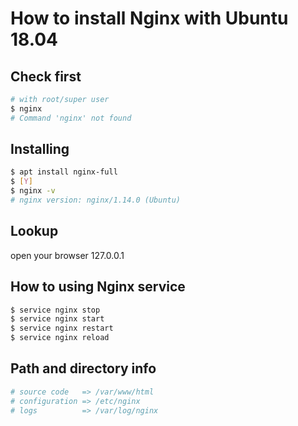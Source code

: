 # How to install Nginx with Ubuntu 18.04

## Check first
```bash
# with root/super user
$ nginx
# Command 'nginx' not found
```

## Installing
```bash
$ apt install nginx-full
$ [Y]
$ nginx -v
# nginx version: nginx/1.14.0 (Ubuntu)
```

## Lookup
open your browser 127.0.0.1

## How to using Nginx service
```bash
$ service nginx stop
$ service nginx start
$ service nginx restart
$ service nginx reload
```

## Path and directory info
```bash
# source code   => /var/www/html
# configuration => /etc/nginx
# logs          => /var/log/nginx
```